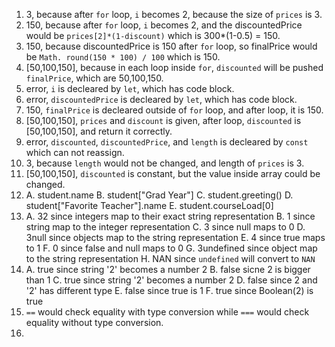 1. 3, because after `for` loop, `i` becomes 2, because the size of `prices` is 3.
2. 150, because after `for` loop, `i` becomes 2, and the discountedPrice would be `prices[2]*(1-discount)` which is 300*(1-0.5) = 150.
3. 150, because discountedPrice is 150 after `for` loop, so finalPrice would be `Math. round(150 * 100) / 100` which is 150.
4. [50,100,150], because in each loop inside `for`, `discounted` will be pushed `finalPrice`, which are 50,100,150.
5. error, `i` is decleared by `let`, which has code block.
6. error, `discountedPrice` is decleared by `let`, which has code block.
7. 150, `finalPrice` is decleared outside of `for` loop, and after loop, it is 150.
8. [50,100,150], `prices` and `discount` is given, after loop, `discounted` is [50,100,150], and return it correctly. 
9. error, `discounted`, `discountedPrice`, and `length` is decleared by `const` which can not reassign.
10. 3, because `length` would not be changed, and length of `prices` is 3.
11. [50,100,150], `discounted` is constant, but the value inside array could be changed.
12. A. student.name
    B. student["Grad Year"]
    C. student.greeting()
    D. student["Favorite Teacher"].name
    E. student.courseLoad[0]
13. A. 32 since integers map to their exact string representation
    B. 1 since string map to the integer representation
    C. 3 since null maps to 0 
    D. 3null since objects map to the string representation
    E. 4 since true maps to 1
    F. 0 since false and null maps to 0
    G. 3undefined since object map to the string representation
    H. NAN since `undefined` will convert to `NAN`
14. A. true since string '2' becomes a number 2
    B. false sicne 2 is bigger than 1
    C. true since string '2' becomes a number 2
    D. false since 2 and '2' has different type
    E. false since true is 1 
    F. true since Boolean(2) is true
15. `==` would check equality with type conversion while `===` would check equality without type conversion.
17. 
